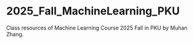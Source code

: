 # 2025_Fall_MachineLearning_PKU
Class resources of Machine Learning Course 2025 Fall in PKU by Muhan Zhang.
